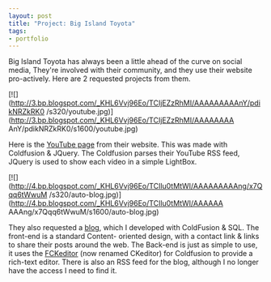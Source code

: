 ```yaml
--- 
layout: post 
title: "Project: Big Island Toyota" 
tags:
- portfolio
--- 
```


Big Island Toyota has always been a little ahead of the curve on social media, They're involved with their community, and they use their website pro-actively. Here are 2 requested projects from them.  

[![](http://3.bp.blogspot.com/_KHL6Vvj96Eo/TCIjEZzRhMI/AAAAAAAAAnY/pdikNRZkRK0
/s320/youtube.jpg)](http://3.bp.blogspot.com/_KHL6Vvj96Eo/TCIjEZzRhMI/AAAAAAAA
AnY/pdikNRZkRK0/s1600/youtube.jpg)


Here is the [YouTube page](http://bigislandtoyota.com/youtube.cfm) from their
website. This was made with Coldfusion & JQuery. The Coldfusion parses their
YouTube RSS feed, JQuery is used to show each video in a simple LightBox.


[![](http://4.bp.blogspot.com/_KHL6Vvj96Eo/TCIlu0tMtWI/AAAAAAAAAng/x7Qqq6tWwuM
/s320/auto-blog.jpg)](http://4.bp.blogspot.com/_KHL6Vvj96Eo/TCIlu0tMtWI/AAAAAA
AAAng/x7Qqq6tWwuM/s1600/auto-blog.jpg)


They also requested a [blog](http://bigislandtoyota.com/Auto_Blog.cfm), which
I developed with ColdFusion & SQL. The front-end is a standard Content-
oriented design, with a contact link & links to share their posts around the
web. The Back-end is just as simple to use, it uses the
[FCKeditor](http://ckeditor.com/) (now renamed CKeditor) for Coldfusion to
provide a rich-text editor. There is also an RSS feed for the blog, although I
no longer have the access I need to find it.
